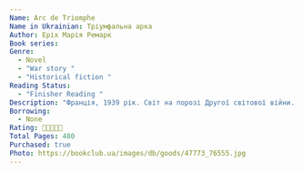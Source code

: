 ```yaml
---
Name: Arc de Triomphe
Name in Ukrainian: Тріумфальна арка
Author: Еріх Марія Ремарк
Book series:
Genre:
  - Novel
  - "War story "
  - "Historical fiction "
Reading Status:
  - "Finisher Reading "
Description: "Франція, 1939 рік. Світ на порозі Другої світової війни. Людвіг — один з тих, хто вже відчув жорстокість нацистів: він пройшов тортури гестапівців, концтабір, утратив кохану. Рятуючись, чоловік тікає до Франції та змінює ім’я. Відтепер він хірург-біженець Равік. Митарства та злидні емігрантської долі лягають на плечі чоловіка. Одного разу він зустрічає Джоан Маду, актрису з Італії. Вона так само, як і Равік, самотня й загублена в цьому холодному світі. Лиха година поєднує їхні душі, а кохання, яке спалахує між ними, стає гірким від сліз…"
Borrowing:
  - None
Rating: 🌟🌟🌟🌟🌟
Total Pages: 480
Purchased: true
Photo: https://bookclub.ua/images/db/goods/47773_76555.jpg
---
```

